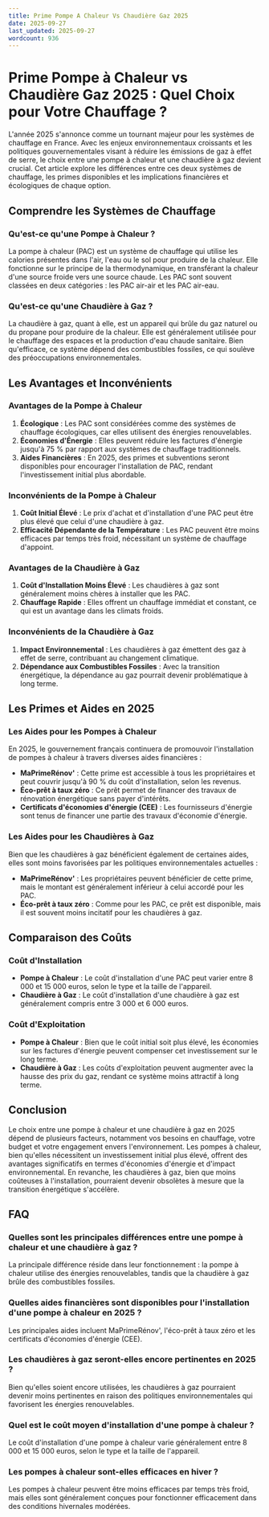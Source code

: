 ```yaml
---
title: Prime Pompe A Chaleur Vs Chaudière Gaz 2025
date: 2025-09-27
last_updated: 2025-09-27
wordcount: 936
---
```


# Prime Pompe à Chaleur vs Chaudière Gaz 2025 : Quel Choix pour Votre Chauffage ?

L'année 2025 s'annonce comme un tournant majeur pour les systèmes de chauffage en France. Avec les enjeux environnementaux croissants et les politiques gouvernementales visant à réduire les émissions de gaz à effet de serre, le choix entre une pompe à chaleur et une chaudière à gaz devient crucial. Cet article explore les différences entre ces deux systèmes de chauffage, les primes disponibles et les implications financières et écologiques de chaque option.

## Comprendre les Systèmes de Chauffage

### Qu'est-ce qu'une Pompe à Chaleur ?

La pompe à chaleur (PAC) est un système de chauffage qui utilise les calories présentes dans l'air, l'eau ou le sol pour produire de la chaleur. Elle fonctionne sur le principe de la thermodynamique, en transférant la chaleur d'une source froide vers une source chaude. Les PAC sont souvent classées en deux catégories : les PAC air-air et les PAC air-eau.

### Qu'est-ce qu'une Chaudière à Gaz ?

La chaudière à gaz, quant à elle, est un appareil qui brûle du gaz naturel ou du propane pour produire de la chaleur. Elle est généralement utilisée pour le chauffage des espaces et la production d'eau chaude sanitaire. Bien qu'efficace, ce système dépend des combustibles fossiles, ce qui soulève des préoccupations environnementales.

## Les Avantages et Inconvénients

### Avantages de la Pompe à Chaleur

1. **Écologique** : Les PAC sont considérées comme des systèmes de chauffage écologiques, car elles utilisent des énergies renouvelables.
2. **Économies d'Énergie** : Elles peuvent réduire les factures d'énergie jusqu'à 75 % par rapport aux systèmes de chauffage traditionnels.
3. **Aides Financières** : En 2025, des primes et subventions seront disponibles pour encourager l'installation de PAC, rendant l'investissement initial plus abordable.

### Inconvénients de la Pompe à Chaleur

1. **Coût Initial Élevé** : Le prix d'achat et d'installation d'une PAC peut être plus élevé que celui d'une chaudière à gaz.
2. **Efficacité Dépendante de la Température** : Les PAC peuvent être moins efficaces par temps très froid, nécessitant un système de chauffage d'appoint.

### Avantages de la Chaudière à Gaz

1. **Coût d'Installation Moins Élevé** : Les chaudières à gaz sont généralement moins chères à installer que les PAC.
2. **Chauffage Rapide** : Elles offrent un chauffage immédiat et constant, ce qui est un avantage dans les climats froids.

### Inconvénients de la Chaudière à Gaz

1. **Impact Environnemental** : Les chaudières à gaz émettent des gaz à effet de serre, contribuant au changement climatique.
2. **Dépendance aux Combustibles Fossiles** : Avec la transition énergétique, la dépendance au gaz pourrait devenir problématique à long terme.

## Les Primes et Aides en 2025

### Les Aides pour les Pompes à Chaleur

En 2025, le gouvernement français continuera de promouvoir l'installation de pompes à chaleur à travers diverses aides financières :

- **MaPrimeRénov'** : Cette prime est accessible à tous les propriétaires et peut couvrir jusqu'à 90 % du coût d'installation, selon les revenus.
- **Éco-prêt à taux zéro** : Ce prêt permet de financer des travaux de rénovation énergétique sans payer d'intérêts.
- **Certificats d'économies d'énergie (CEE)** : Les fournisseurs d'énergie sont tenus de financer une partie des travaux d'économie d'énergie.

### Les Aides pour les Chaudières à Gaz

Bien que les chaudières à gaz bénéficient également de certaines aides, elles sont moins favorisées par les politiques environnementales actuelles :

- **MaPrimeRénov'** : Les propriétaires peuvent bénéficier de cette prime, mais le montant est généralement inférieur à celui accordé pour les PAC.
- **Éco-prêt à taux zéro** : Comme pour les PAC, ce prêt est disponible, mais il est souvent moins incitatif pour les chaudières à gaz.

## Comparaison des Coûts

### Coût d'Installation

- **Pompe à Chaleur** : Le coût d'installation d'une PAC peut varier entre 8 000 et 15 000 euros, selon le type et la taille de l'appareil.
- **Chaudière à Gaz** : Le coût d'installation d'une chaudière à gaz est généralement compris entre 3 000 et 6 000 euros.

### Coût d'Exploitation

- **Pompe à Chaleur** : Bien que le coût initial soit plus élevé, les économies sur les factures d'énergie peuvent compenser cet investissement sur le long terme.
- **Chaudière à Gaz** : Les coûts d'exploitation peuvent augmenter avec la hausse des prix du gaz, rendant ce système moins attractif à long terme.

## Conclusion

Le choix entre une pompe à chaleur et une chaudière à gaz en 2025 dépend de plusieurs facteurs, notamment vos besoins en chauffage, votre budget et votre engagement envers l'environnement. Les pompes à chaleur, bien qu'elles nécessitent un investissement initial plus élevé, offrent des avantages significatifs en termes d'économies d'énergie et d'impact environnemental. En revanche, les chaudières à gaz, bien que moins coûteuses à l'installation, pourraient devenir obsolètes à mesure que la transition énergétique s'accélère.

## FAQ

### Quelles sont les principales différences entre une pompe à chaleur et une chaudière à gaz ?

La principale différence réside dans leur fonctionnement : la pompe à chaleur utilise des énergies renouvelables, tandis que la chaudière à gaz brûle des combustibles fossiles.

### Quelles aides financières sont disponibles pour l'installation d'une pompe à chaleur en 2025 ?

Les principales aides incluent MaPrimeRénov', l'éco-prêt à taux zéro et les certificats d'économies d'énergie (CEE).

### Les chaudières à gaz seront-elles encore pertinentes en 2025 ?

Bien qu'elles soient encore utilisées, les chaudières à gaz pourraient devenir moins pertinentes en raison des politiques environnementales qui favorisent les énergies renouvelables.

### Quel est le coût moyen d'installation d'une pompe à chaleur ?

Le coût d'installation d'une pompe à chaleur varie généralement entre 8 000 et 15 000 euros, selon le type et la taille de l'appareil.

### Les pompes à chaleur sont-elles efficaces en hiver ?

Les pompes à chaleur peuvent être moins efficaces par temps très froid, mais elles sont généralement conçues pour fonctionner efficacement dans des conditions hivernales modérées.